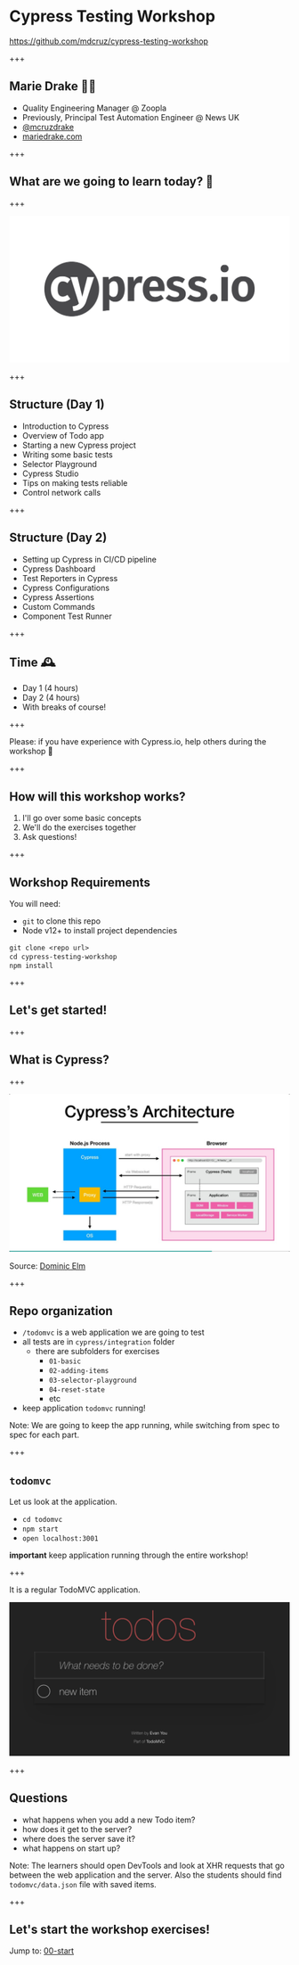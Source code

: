 # Cypress Testing Workshop

https://github.com/mdcruz/cypress-testing-workshop

+++

## Marie Drake 👋🏼
- Quality Engineering Manager @ Zoopla
- Previously, Principal Test Automation Engineer @ News UK
- [@mcruzdrake](https://twitter.com/mcruzdrake)
- [mariedrake.com](https://www.mariedrake.com/blog)

+++

## What are we going to learn today? 🤔

+++

![Cypress Logo](./images/cypress-logo.png)

+++

## Structure (Day 1)

- Introduction to Cypress
- Overview of Todo app
- Starting a new Cypress project
- Writing some basic tests
- Selector Playground
- Cypress Studio
- Tips on making tests reliable
- Control network calls

+++

## Structure (Day 2)

- Setting up Cypress in CI/CD pipeline
- Cypress Dashboard
- Test Reporters in Cypress
- Cypress Configurations
- Cypress Assertions
- Custom Commands
- Component Test Runner

+++

## Time 🕰

- Day 1 (4 hours)
- Day 2 (4 hours)
- With breaks of course!

+++

Please: if you have experience with Cypress.io, help others during the workshop 🙏

+++

## How will this workshop works?

1. I'll go over some basic concepts
2. We'll do the exercises together
3. Ask questions!

+++

## Workshop Requirements

You will need:

- `git` to clone this repo
- Node v12+ to install project dependencies

```text
git clone <repo url>
cd cypress-testing-workshop
npm install
```

+++

## Let's get started!

+++

## What is Cypress?

+++

![Cypress Architecture](./images/cypress-architecture.png)

Source: [Dominic Elm](https://twitter.com/elmd_)

+++

## Repo organization

- `/todomvc` is a web application we are going to test
- all tests are in `cypress/integration` folder
  - there are subfolders for exercises
    - `01-basic`
    - `02-adding-items`
    - `03-selector-playground`
    - `04-reset-state`
    - etc
- keep application `todomvc` running!

Note:
We are going to keep the app running, while switching from spec to spec for each part.

+++

## `todomvc`

Let us look at the application.

- `cd todomvc`
- `npm start`
- `open localhost:3001`

**important** keep application running through the entire workshop!

+++

It is a regular TodoMVC application.

![TodoMVC](./images/todomvc.png)

+++

## Questions

- what happens when you add a new Todo item?
- how does it get to the server?
- where does the server save it?
- what happens on start up?

Note:
The learners should open DevTools and look at XHR requests that go between the web application and the server. Also the students should find `todomvc/data.json` file with saved items.

+++ 

## Let's start the workshop exercises!

Jump to: [00-start](?p=00-start)

